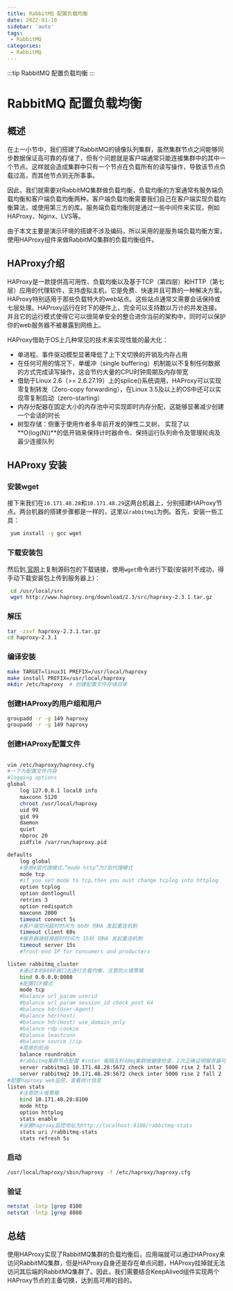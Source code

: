 ```yaml
---
title: RabbitMQ 配置负载均衡
date: 2022-01-10
sidebar: 'auto'
tags:
 - RabbitMQ
categories:
 - RabbitMQ
---
```



:::tip
RabbitMQ 配置负载均衡
:::

# RabbitMQ 配置负载均衡

## 概述

在上一小节中，我们搭建了RabbitMQ的镜像队列集群，虽然集群节点之间能够同步数据保证高可靠的存储了，但有个问题就是客户端通常只能连接集群中的其中一个节点。这样就会造成集群中只有一个节点在负载所有的读写操作，导致该节点负载过高，而其他节点则无所事事。

因此，我们就需要对RabbitMQ集群做负载均衡，负载均衡的方案通常有服务端负载均衡和客户端负载均衡两种。客户端负载均衡需要我们自己在客户端实现负载均衡算法，或使用第三方的库。服务端负载均衡则是通过一些中间件来实现，例如HAProxy、Nginx、LVS等。

由于本文主要是演示环境的搭建不涉及编码，所以采用的是服务端负载均衡方案，使用HAProxy组件来做RabbitMQ集群的负载均衡组件。

##  HAProxy介绍 

HAProxy是一款提供高可用性、负载均衡以及基于TCP（第四层）和HTTP（第七层）应用的代理软件，支持虚拟主机，它是免费、快速并且可靠的一种解决方案。 HAProxy特别适用于那些负载特大的web站点。这些站点通常又需要会话保持或七层处理。HAProxy运行在时下的硬件上，完全可以支持数以万计的并发连接。并且它的运行模式使得它可以很简单安全的整合进你当前的架构中，同时可以保护你的web服务器不被暴露到网络上。

HAProxy借助于OS上几种常见的技术来实现性能的最大化：

* 单进程、事件驱动模型显著降低了上下文切换的开销及内存占用
* 在任何可用的情况下，单缓冲（single buffering）机制能以不复制任何数据的方式完成读写操作，这会节约大量的CPU时钟周期及内存带宽
* 借助于Linux 2.6（>= 2.6.27.19）上的splice()系统调用，HAProxy可以实现零复制转发（Zero-copy forwarding），在Linux 3.5及以上的OS中还可以实现零复制启动（zero-starting）
* 内存分配器在固定大小的内存池中可实现即时内存分配，这能够显著减少创建一个会话的时长
* 树型存储：侧重于使用作者多年前开发的弹性二叉树， 实现了以**O(log(N))**的低开销来保持计时器命令、保持运行队列命令及管理轮询及最少连接队列



## HAProxy 安装

### 安装wget

接下来我们在`10.171.48.28`和`10.171.48.29`这两台机器上，分别搭建HAProxy节点。两台机器的搭建步骤都是一样的，这里以`rabbitmq1`为例。首先，安装一些工具：

```bash
 yum install -y gcc wget
```

### 下载安装包

然后到[ 官网](http://www.haproxy.org/)上复制源码包的下载链接，使用`wget`命令进行下载(安装时不成功，得手动下载安装包上传到服务器上)：

```bash
 cd /usr/local/src
 wget http://www.haproxy.org/download/2.3/src/haproxy-2.3.1.tar.gz
```

### 解压

```bash
tar -zxvf haproxy-2.3.1.tar.gz
cd haproxy-2.3.1
```



### 编译安装

```bash
make TARGET=linux31 PREFIX=/usr/local/haproxy
make install PREFIX=/usr/local/haproxy
mkdir /etc/haproxy  # 创建配置文件存储目录
```

### 创建HAProxy的用户组和用户

```bash
groupadd -r -g 149 haproxy
groupadd -r -g 149 haproxy
```

### 创建HAProxy配置文件

```bash

vim /etc/haproxy/haproxy.cfg
#一下为配置文件内容
#logging options
global
    log 127.0.0.1 local0 info
    maxconn 5120
    chroot /usr/local/haproxy
    uid 99
    gid 99
    daemon
    quiet
    nbproc 20
    pidfile /var/run/haproxy.pid

defaults
    log global
    #使用4层代理模式，”mode http”为7层代理模式
    mode tcp
    #if you set mode to tcp,then you nust change tcplog into httplog
    option tcplog
    option dontlognull
    retries 3
    option redispatch
    maxconn 2000
    timeout connect 5s
    #客户端空闲超时时间为 60秒 则HA 发起重连机制
    timeout client 60s
    #服务器端链接超时时间为 15秒 则HA 发起重连机制
    timeout server 15s	
    #front-end IP for consumers and producters

listen rabbitmq_cluster
	#通过本机8080端口去进行负载均衡，注意防火墙策略
    bind 0.0.0.0:8080
    #配置TCP模式
    mode tcp
    #balance url_param userid
    #balance url_param session_id check_post 64
    #balance hdr(User-Agent)
    #balance hdr(host)
    #balance hdr(Host) use_domain_only
    #balance rdp-cookie
    #balance leastconn
    #balance source //ip
    #简单的轮询
    balance roundrobin
    #rabbitmq集群节点配置 #inter 每隔五秒对mq集群做健康检查，2次正确证明服务器可用，2次失败证明服务器不可用，并且配置主备机制
    server rabbitmq1 10.171.48.28:5672 check inter 5000 rise 2 fall 2
    server rabbitmq2 10.171.48.29:5672 check inter 5000 rise 2 fall 2
#配置haproxy web监控，查看统计信息
listen stats
	#注意防火墙策略
    bind 10.171.48.28:8100
    mode http
    option httplog
    stats enable
    #设置haproxy监控地址为http://localhost:8100/rabbitmq-stats
    stats uri /rabbitmq-stats
    stats refresh 5s
```

### 启动

```bash
/usr/local/haproxy/sbin/haproxy -f /etc/haproxy/haproxy.cfg
```

### 验证

```bash
netstat -lntp |grep 8100
netstat -lntp |grep 8080
```



## 总结

使用HAProxy实现了RabbitMQ集群的负载均衡后，应用端就可以通过HAProxy来访问RabbitMQ集群，但是HAProxy自身还是存在单点问题，HAProxy挂掉就无法访问其后端的RabbitMQ集群了。因此，我们需要结合KeepAlived组件实现两个HAProxy节点的主备切换，达到高可用的目的。
